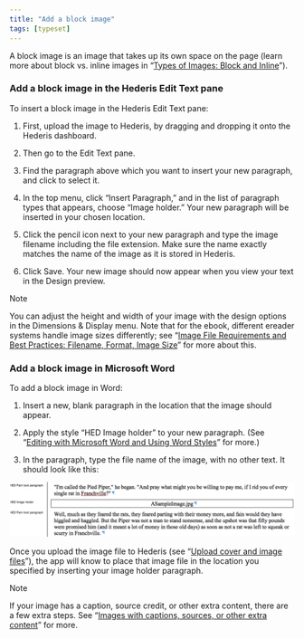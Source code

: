 ```yaml
---
title: "Add a block image"
tags: [typeset]
---
```

 
<html><body><section data-type="chapter" class="hsecchapter" data-hederis-type="hsecchapter" id="add-an-image" data-pi-attrs="id: add-an-image; data-tags: typeset;" role="doc-chapter" data-tags="typeset" data-author-name=" " data-book-title=" " title="Add a block image"><p class="hblkp" data-hederis-type="hblkp" id="psdvHEarH">A block image is an image that takes up its own space on the page (learn more about block vs. inline images in &#8220;<a href="{% link _docs/block-and-inline-images.md %}" class="hspana" data-hederis-type="hspana" id="pBmJFAj56">Types of Images: Block and Inline</a>&#8221;).</p><section class="hwprsubsection" data-hederis-type="hwprsubsection" id="ppO7xAhHv" data-type="subsection" title="Add a block image in the Hederis Edit Text pane"><h1 data-hederis-type="hblktitle" class="hblktitle" id="p6JMBdPhd">Add a block image in the Hederis Edit Text pane</h1><p class="hblkp" data-hederis-type="hblkp" id="pprx3lHdw">To insert a block image in the Hederis Edit Text pane:</p><ol class="hwprnumlist" data-hederis-type="hwprnumlist" id="p0ScnErnS"><li class="hblkoli" data-hederis-type="hblkoli" id="liASzFEJM4"><p class="hblkoli" data-hederis-type="hblklip" id="pZFUNQGUc">First, upload the image to Hederis, by dragging and dropping it onto the Hederis dashboard.</p></li><li class="hblkoli" data-hederis-type="hblkoli" id="li6RRJpFEK"><p class="hblkoli" data-hederis-type="hblklip" id="p9X3v30jG">Then go to the Edit Text pane.</p></li><li class="hblkoli" data-hederis-type="hblkoli" id="liaNoypNU4"><p class="hblkoli" data-hederis-type="hblklip" id="pJS4Ffbld">Find the paragraph above which you want to insert your new paragraph, and click to select it.</p></li><li class="hblkoli" data-hederis-type="hblkoli" id="livmpMwSXq"><p class="hblkoli" data-hederis-type="hblklip" id="ps54tinaQ">In the top menu, click &#8220;Insert Paragraph,&#8221; and in the list of paragraph types that appears, choose &#8220;Image holder.&#8221; Your new paragraph will be inserted in your chosen location. </p></li><li class="hblkoli" data-hederis-type="hblkoli" id="li0P3n3dye"><p class="hblkoli" data-hederis-type="hblklip" id="p5A20G2Ld">Click the pencil icon next to your new paragraph and type the image filename including the file extension. Make sure the name exactly matches the name of the image as it is stored in Hederis.</p></li><li class="hblkoli" data-hederis-type="hblkoli" id="liY2toNc5p"><p class="hblkoli" data-hederis-type="hblklip" id="p3x7SAnqq">Click Save. Your new image should now appear when you view your text in the Design preview.</p></li></ol></section><aside class="hwprbox box" data-hederis-type="hwprbox" id="p4xuc1vIW" data-type="sidebar"><p class="hblktype" data-hederis-type="hblktype" id="pJe99EJe4">Note</p><p class="hblkp" data-hederis-type="hblkp" id="pTe3t6bvh">You can adjust the height and width of your image with the design options in the Dimensions &amp; Display menu. Note that for the ebook, different ereader systems handle image sizes differently; see &#8220;<a href="{% link _docs/image_best_practices.md %}" class="hspana" data-hederis-type="hspana" id="pqWKgokP2">Image File Requirements and Best Practices: Filename, Format, Image Size</a>&#8221; for more about this.</p></aside><section class="hwprsubsection" data-hederis-type="hwprsubsection" id="p48zCLhhj" data-type="subsection" title="Add a block image in Microsoft Word"><h1 data-hederis-type="hblktitle" class="hblktitle" id="pXmWSdWMz">Add a block image in Microsoft Word</h1><p class="hblkp" data-hederis-type="hblkp" id="pndVStlGw">To add a block image in Word:</p><ol class="hwprnumlist" data-hederis-type="hwprnumlist" id="p7865SjY9"><li class="hblkoli" data-hederis-type="hblkoli" id="li6UaEVPbm"><p class="hblkoli" data-hederis-type="hblklip" id="pLZ1sjBce">Insert a new, blank paragraph in the location that the image should appear.</p></li><li class="hblkoli" data-hederis-type="hblkoli" id="liBIPzSk58"><p class="hblkoli" data-hederis-type="hblklip" id="p9QJ2EZah">Apply the style &#8220;HED Image holder&#8221; to your new paragraph. (See &#8220;<a href="{% link _docs/fine-tune-styles.md %}" class="hspana" data-hederis-type="hspana" id="pQr3cpIY8">Editing with Microsoft Word and Using Word Styles</a>&#8221; for more.)</p></li><li class="hblkoli" data-hederis-type="hblkoli" id="liGYkpYy81"><p class="hblkoli" data-hederis-type="hblklip" id="prJt7AQS6">In the paragraph, type the file name of the image, with no other text. It should look like this:</p></li></ol><img data-hederis-type="hblkimg" class="hblkimg" id="paJRyjFJX" src="/images/image1.png" data-img-src="/images/image1.png"/><p class="hblkp" data-hederis-type="hblkp" id="pNYivoYr3">Once you upload the image file to Hederis (see &#8220;<a href="{% link _docs/upload-a-cover.md %}" class="hspana" data-hederis-type="hspana" id="pZtqR89JL">Upload cover and image files</a>&#8221;), the app will know to place that image file in the location you specified by inserting your image holder paragraph.</p></section><aside class="hwprbox box" data-hederis-type="hwprbox" id="pTW4Eq20m" data-type="sidebar"><p class="hblktype" data-hederis-type="hblktype" id="pHac7ZMzW">Note</p><p class="hblkp" data-hederis-type="hblkp" id="piEcKSsNt">If your image has a caption, source credit, or other extra content, there are a few extra steps. See &#8220;<a href="{% link _docs/images-with-captions-etc.md %}" class="hspana" data-hederis-type="hspana" id="pbrOv0B6q">Images with captions, sources, or other extra content</a>&#8221; for more.</p></aside></section></body></html>
